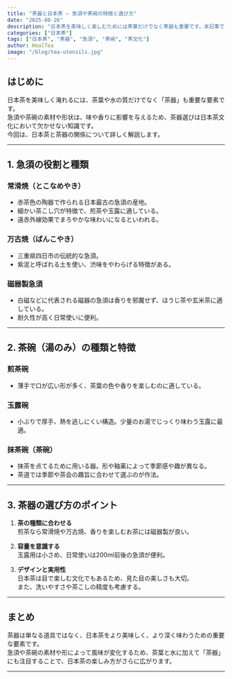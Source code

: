 ```yaml
---
title: "茶器と日本茶 ― 急須や茶碗の特徴と選び方"
date: "2025-08-26"
description: "日本茶を美味しく楽しむためには茶葉だけでなく茶器も重要です。本記事では急須や茶碗などの特徴と選び方を解説します。"
categories: ["日本茶"]
tags: ["日本茶", "茶器", "急須", "茶碗", "茶文化"]
author: HealTea
image: "/blog/tea-utensils.jpg"
---
```


## はじめに
日本茶を美味しく淹れるには、茶葉や水の質だけでなく「茶器」も重要な要素です。  
急須や茶碗の素材や形状は、味や香りに影響を与えるため、茶器選びは日本茶文化において欠かせない知識です。  
今回は、日本茶と茶器の関係について詳しく解説します。

---

## 1. 急須の役割と種類
### 常滑焼（とこなめやき）
- 赤茶色の陶器で作られる日本最古の急須の産地。  
- 細かい茶こし穴が特徴で、煎茶や玉露に適している。  
- 遠赤外線効果でまろやかな味わいになるといわれる。  

### 万古焼（ばんこやき）
- 三重県四日市の伝統的な急須。  
- 紫泥と呼ばれる土を使い、渋味をやわらげる特徴がある。  

### 磁器製急須
- 白磁などに代表される磁器の急須は香りを邪魔せず、ほうじ茶や玄米茶に適している。  
- 耐久性が高く日常使いに便利。  

---

## 2. 茶碗（湯のみ）の種類と特徴
### 煎茶碗
- 薄手で口が広い形が多く、茶葉の色や香りを楽しむのに適している。  

### 玉露碗
- 小ぶりで厚手、熱を逃しにくい構造。少量のお湯でじっくり味わう玉露に最適。  

### 抹茶碗（茶碗）
- 抹茶を点てるために用いる器。形や釉薬によって季節感や趣が異なる。  
- 茶道では季節や茶会の趣旨に合わせて選ぶのが作法。  

---

## 3. 茶器の選び方のポイント
1. **茶の種類に合わせる**  
   煎茶なら常滑焼や万古焼、香りを楽しむお茶には磁器製が良い。  

2. **容量を意識する**  
   玉露用は小さめ、日常使いは200ml前後の急須が便利。  

3. **デザインと実用性**  
   日本茶は目で楽しむ文化でもあるため、見た目の美しさも大切。  
   また、洗いやすさや茶こしの精度も考慮する。  

---

## まとめ
茶器は単なる道具ではなく、日本茶をより美味しく、より深く味わうための重要な要素です。  
急須や茶碗の素材や形によって風味が変化するため、茶葉と水に加えて「茶器」にも注目することで、日本茶の楽しみ方がさらに広がります。  

---
